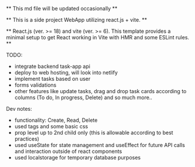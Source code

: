 ** This md file will be updated occasionally **

** This is a side project WebApp utilizing react.js + vite. **

** React.js (ver. >= 18) and vite (ver. >= 6). This template provides a minimal setup to get React working in Vite with HMR and some ESLint rules. **

TODO:

- integrate backend task-app api
- deploy to web hosting, will look into netlify
- implement tasks based on user
- forms validations
- other features like update tasks, drag and drop task cards according to columns (To do, In progress, Delete) and so much more..

Dev notes:

- functionality: Create, Read, Delete
- used tags and some basic css
- prop level up to 2nd child only (this is allowable according to best practices)
- used useState for state management and useEffect for future API calls and interaction outside of react components
- used localstorage for temporary database purposes
